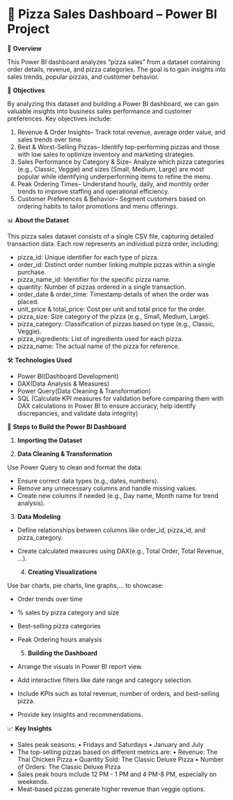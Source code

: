 <h1><b>🍕 Pizza Sales Dashboard – Power BI Project</b></h1>

📌 **Overview**

This Power BI dashboard analyzes “pizza sales” from a dataset containing order details, revenue, and pizza categories. The goal is to gain insights into sales trends, popular pizzas, and customer behavior.


🎯 **Objectives**

By analyzing this dataset and building a Power BI dashboard, we can gain valuable insights into business sales performance and customer preferences. Key objectives include:
1. Revenue & Order Insights– Track total revenue, average order value, and sales trends over time.
2. Best & Worst-Selling Pizzas– Identify top-performing pizzas and those with low sales to optimize inventory and marketing strategies.
3. Sales Performance by Category & Size– Analyze which pizza categories (e.g., Classic, Veggie) and sizes (Small, Medium, Large) are most popular while identifying underperforming items to refine the menu.
4. Peak Ordering Times– Understand hourly, daily, and monthly order trends to improve staffing and operational efficiency.
5. Customer Preferences & Behavior– Segment customers based on ordering habits to tailor promotions and menu offerings.

 📊 **About the Dataset**

This pizza sales dataset consists of a single CSV file, capturing detailed transaction data. Each row represents an individual pizza order, including:
- pizza_id: Unique identifier for each type of pizza.
- order_id: Distinct order number linking multiple pizzas within a single purchase.
- pizza_name_id: Identifier for the specific pizza name.
- quantity: Number of pizzas ordered in a single transaction.
- order_date & order_time: Timestamp details of when the order was placed.
- unit_price & total_price: Cost per unit and total price for the order.
- pizza_size: Size category of the pizza (e.g., Small, Medium, Large).
- pizza_category: Classification of pizzas based on type (e.g., Classic, Veggie).
- pizza_ingredients: List of ingredients used for each pizza.
- pizza_name: The actual name of the pizza for reference.

 🛠️ **Technologies Used**
 
- Power BI(Dashboard Development)
- DAX(Data Analysis & Measures)
- Power Query(Data Cleaning & Transformation)
- SQL (Calculate KPI measures for validation before comparing them with DAX calculations in Power BI to ensure accuracy, help identify discrepancies, and validate data integrity)

 🚀 **Steps to Build the Power BI Dashboard**
 
   1. **Importing the Dataset**
   
   2. **Data Cleaning & Transformation**
      
Use Power Query to clean and format the data:
  - Ensure correct data types (e.g., dates, numbers).
  - Remove any unnecessary columns and handle missing values.
  - Create new columns if needed (e.g., Day name, Month name for trend analysis).
    
   3. **Data Modeling**
      
- Define relationships between columns like order_id, pizza_id, and pizza_category.
- Create calculated measures using DAX(e.g., Total Order, Total Revenue, …).

   4. **Creating Visualizations**
      
Use bar charts, pie charts, line graphs,… to showcase:
- Order trends over time
- % sales by pizza category and size
- Best-selling pizza categories
- Peak Ordering hours analysis

  5. **Building the Dashboard**
      
- Arrange the visuals in Power BI report view.
- Add interactive filters like date range and category selection.
- Include KPIs such as total revenue, number of orders, and best-selling pizza.
- Provide key insights and recommendations.
  
 📈 **Key Insights**
 
- Sales peak seasons:
 •	Fridays and Saturdays
 •	January and July
- The top-selling pizzas based on different metrics are:
 •	Revenue: The Thai Chicken Pizza
 •	Quantity Sold: The Classic Deluxe Pizza
 •	Number of Orders: The Classic Deluxe Pizza
- Sales peak hours include 12 PM - 1 PM and 4 PM-8 PM, especially on weekends.
- Meat-based pizzas generate higher revenue than veggie options.

